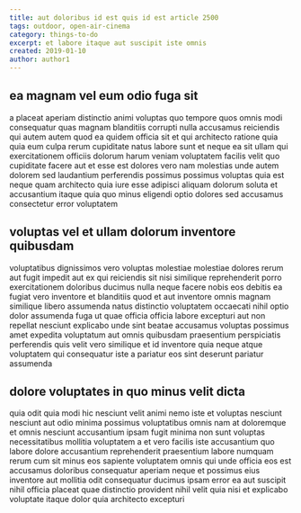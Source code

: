 ```yaml
---
title: aut doloribus id est quis id est article 2500
tags: outdoor, open-air-cinema
category: things-to-do
excerpt: et labore itaque aut suscipit iste omnis
created: 2019-01-10
author: author1
---
```


## ea magnam vel eum odio fuga sit

a placeat aperiam distinctio animi voluptas quo tempore quos omnis modi consequatur quas magnam blanditiis corrupti nulla accusamus reiciendis qui autem autem quod ea quidem officia sit et qui architecto ratione quia quia eum culpa rerum cupiditate natus labore sunt et neque ea sit ullam qui exercitationem officiis dolorum harum veniam voluptatem facilis velit quo cupiditate facere aut et esse est dolores vero nam molestias unde autem dolorem sed laudantium perferendis possimus possimus voluptas quia est neque quam architecto quia iure esse adipisci aliquam dolorum soluta et accusantium itaque quia quo minus eligendi optio dolores sed accusamus consectetur error voluptatem

## voluptas vel et ullam dolorum inventore quibusdam

voluptatibus dignissimos vero voluptas molestiae molestiae dolores rerum aut fugit impedit aut ex qui reiciendis sit nisi similique reprehenderit porro exercitationem doloribus ducimus nulla neque facere nobis eos debitis ea fugiat vero inventore et blanditiis quod et aut inventore omnis magnam similique libero assumenda natus distinctio voluptatem occaecati nihil optio dolor assumenda fuga ut quae officia officia labore excepturi aut non repellat nesciunt explicabo unde sint beatae accusamus voluptas possimus amet expedita voluptatum aut omnis quibusdam praesentium perspiciatis perferendis quis velit vero similique et id inventore quia neque atque voluptatem qui consequatur iste a pariatur eos sint deserunt pariatur assumenda

## dolore voluptates in quo minus velit dicta

quia odit quia modi hic nesciunt velit animi nemo iste et voluptas nesciunt nesciunt aut odio minima possimus voluptatibus omnis nam at doloremque et omnis nesciunt accusantium ipsam fugit minima non sunt voluptas necessitatibus mollitia voluptatem a et vero facilis iste accusantium quo labore dolore accusantium reprehenderit praesentium labore numquam rerum cum sit minus eos sapiente voluptatem omnis qui unde officia eos est accusamus doloribus consequatur aperiam neque et possimus eius inventore aut mollitia odit consequatur ducimus ipsam error ea aut suscipit nihil officia placeat quae distinctio provident nihil velit quia nisi et explicabo voluptate itaque dolor quia architecto excepturi
